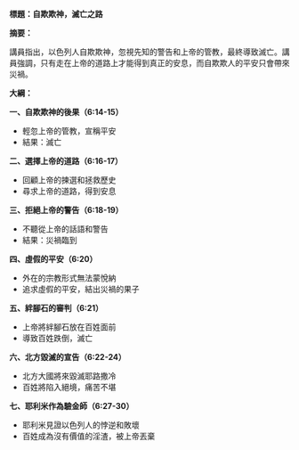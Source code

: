 **標題：自欺欺神，滅亡之路**

**摘要：**

講員指出，以色列人自欺欺神，忽視先知的警告和上帝的管教，最終導致滅亡。講員強調，只有走在上帝的道路上才能得到真正的安息，而自欺欺人的平安只會帶來災禍。

**大綱：**

**一、自欺欺神的後果（6:14-15）**
* 輕忽上帝的管教，宣稱平安
* 結果：滅亡

**二、選擇上帝的道路（6:16-17）**
* 回顧上帝的揀選和拯救歷史
* 尋求上帝的道路，得到安息

**三、拒絕上帝的警告（6:18-19）**
* 不聽從上帝的話語和警告
* 結果：災禍臨到

**四、虛假的平安（6:20）**
* 外在的宗教形式無法蒙悅納
* 追求虛假的平安，結出災禍的果子

**五、絆腳石的審判（6:21）**
* 上帝將絆腳石放在百姓面前
* 導致百姓跌倒，滅亡

**六、北方毀滅的宣告（6:22-24）**
* 北方大國將來毀滅耶路撒冷
* 百姓將陷入絕境，痛苦不堪

**七、耶利米作為驗金師（6:27-30）**
* 耶利米見證以色列人的悖逆和敗壞
* 百姓成為沒有價值的淫渣，被上帝丟棄